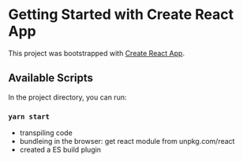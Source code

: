 # Getting Started with Create React App

This project was bootstrapped with
[Create React App](https://github.com/facebook/create-react-app).

## Available Scripts

In the project directory, you can run:

### `yarn start`

- transpiling code
- bundleing in the browser: get react module from
  unpkg.com/react
- created a ES build plugin
